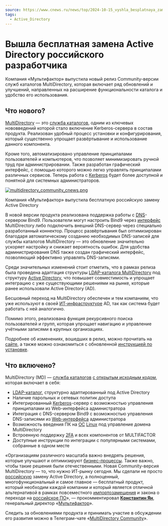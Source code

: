 ```yaml
---
source: https://www.cnews.ru/news/top/2024-10-15_vyshla_besplatnaya_zamena?erid=LjN8KTryA
tags:
  - Active_Directory
---
```

Вышла бесплатная замена Active Directory российского разработчика
=================================================================

Компания «Мультифактор» выпустила новый релиз Community-версии служб каталогов MultiDirectory, которая включает ряд обновлений и улучшений, направленных на расширение функциональности каталога и удобство его использования.  

Что нового?
-----------

[MultiDirectory](https://www.cnews.ru/redirect.php?775720670e77ff29782) — это <a href="https://www.cnews.ru/book/Directory_Service_-_%D0%A1%D0%BB%D1%83%D0%B6%D0%B1%D0%B0_%D0%BA%D0%B0%D1%82%D0%B0%D0%BB%D0%BE%D0%B3%D0%BE%D0%B2_-_%D1%81%D1%80%D0%B5%D0%B4%D1%81%D1%82%D0%B2%D0%BE_%D0%B8%D0%B5%D1%80%D0%B0%D1%80%D1%85%D0%B8%D1%87%D0%B5%D1%81%D0%BA%D0%BE%D0%B3%D0%BE_%D0%BF%D1%80%D0%B5%D0%B4%D1%81%D1%82%D0%B0%D0%B2%D0%BB%D0%B5%D0%BD%D0%B8%D1%8F_%D1%80%D0%B5%D1%81%D1%83%D1%80%D1%81%D0%BE%D0%B2_%D0%B8_%D0%B8%D0%BD%D1%84%D0%BE%D1%80%D0%BC%D0%B0%D1%86%D0%B8%D0%B8_%D0%BE%D0%B1_%D1%8D%D1%82%D0%B8%D1%85_%D1%80%D0%B5%D1%81%D1%83%D1%80%D1%81%D0%B0%D1%85" class="book-link">служба каталогов</a>, одним из ключевых нововведений которой стало включение Kerberos-сервера в состав продукта. Реализован удобный процесс установки и конфигурирования, который существенно упрощает развёртывание и использование данного компонента.

Кроме того, автоматизировано управление принципалами пользователей и компьютеров, что позволяет минимизировать ручной труд при администрировании. Также разработан графический интерфейс, с помощью которого можно легко управлять принципалами различных сервисов. Теперь работа с <a href="https://www.cnews.ru/book/MIT_-_Kerberos_-_computer-network_authentication_protocol_-_%D1%81%D0%B5%D1%82%D0%B5%D0%B2%D0%BE%D0%B9_%D0%BF%D1%80%D0%BE%D1%82%D0%BE%D0%BA%D0%BE%D0%BB_%D0%B0%D1%83%D1%82%D0%B5%D0%BD%D1%82%D0%B8%D1%84%D0%B8%D0%BA%D0%B0%D1%86%D0%B8%D0%B8" class="book-link">Kerberos</a> будет более доступной и понятной для системных администраторов.

<a href="https://static.cnews.ru/img/articles/2024/10/15/multidirectory_community_cnews.png" class="popup_img"><img src="https://static.cnews.ru/img/articles/2024/10/15/multidirectory_community_cnews.png" alt="multidirectory_community_cnews.png" /></a>

Компания «Мультифактор» выпустила бесплатную российскую замену Active Directory

В новой версии продукта реализована поддержка работы с <a href="https://www.cnews.ru/book/DNS_-_Domain_Name_System_-_%D0%A1%D0%B8%D1%81%D1%82%D0%B5%D0%BC%D0%B0_%D0%B4%D0%BE%D0%BC%D0%B5%D0%BD%D0%BD%D1%8B%D1%85_%D0%B8%D0%BC%D1%91%D0%BD" class="book-link">DNS</a>-сервером Bind9. Пользователи могут настроить Bind9 через <a href="https://www.cnews.ru/book/Interface_-_%D0%98%D0%BD%D1%82%D0%B5%D1%80%D1%84%D0%B5%D0%B9%D1%81_-_%D0%9A%D0%BE%D0%BC%D0%BF%D0%BB%D0%B5%D0%BA%D1%81_%D1%81%D1%80%D0%B5%D0%B4%D1%81%D1%82%D0%B2_%D0%B4%D0%BB%D1%8F_%D0%B2%D0%B7%D0%B0%D0%B8%D0%BC%D0%BE%D0%B4%D0%B5%D0%B9%D1%81%D1%82%D0%B2%D0%B8%D1%8F_%D0%B4%D0%B2%D1%83%D1%85_%D1%81%D0%B8%D1%81%D1%82%D0%B5%D0%BC_%D0%B4%D1%80%D1%83%D0%B3_%D1%81_%D0%B4%D1%80%D1%83%D0%B3%D0%BE%D0%BC" class="book-link">интерфейс</a> MultiDirectory либо подключить внешний DNS-сервер через специально разработанный коннектор. Процесс развёртывания был оптимизирован благодаря автоматическому созданию необходимых DNS-записей для службы каталогов MultiDirectory — это обновление значительно ускоряет настройку и снижает вероятность ошибок. Для удобства администрирования DNS также создан графический интерфейс, позволяющий эффективно управлять DNS-записями.

Среди значительных изменений стоит отметить, что в рамках релиза была проведена адаптация структуры <a href="https://www.cnews.ru/book/Multifactor_-_MultiDirectory_LDAP-%D0%BA%D0%B0%D1%82%D0%B0%D0%BB%D0%BE%D0%B3" class="book-link">LDAP-каталога MultiDirectory</a> под структуру <a href="https://www.cnews.ru/book/Microsoft_Active_Directory_-_Microsoft_AD_-_Microsoft_Active_Directory_Rights_Management_Services_-_Microsoft_Active_Directory_RMS_-_Microsoft_ADUC_-_Microsoft_Active_Directory_Users_and_Computers" class="book-link">Active Directory</a>, что повышает совместимость и упрощает интеграцию с уже существующими решениями на рынке, которые ранее использовали Active Directory (AD).

Бесшовный переход на MultiDirectory обеспечен и тем компаниям, что уже используют в своей <a href="https://www.cnews.ru/book/%D0%98%D0%A2-%D1%8D%D0%BA%D0%BE%D1%81%D0%B8%D1%81%D1%82%D0%B5%D0%BC%D0%B0_-_%D0%98%D0%A2-%D0%BB%D0%B0%D0%BD%D0%B4%D1%88%D0%B0%D1%84%D1%82_-_%D0%98%D0%A2-%D0%B0%D1%80%D1%85%D0%B8%D1%82%D0%B5%D0%BA%D1%82%D1%83%D1%80%D0%B0_-_%D0%98%D0%BD%D1%84%D0%BE%D1%80%D0%BC%D0%B0%D1%86%D0%B8%D0%BE%D0%BD%D0%BD%D0%B0%D1%8F_%D0%B8%D0%BD%D1%84%D1%80%D0%B0%D1%81%D1%82%D1%80%D1%83%D0%BA%D1%82%D1%83%D1%80%D0%B0_-_%D0%98%D0%A2-%D0%B8%D0%BD%D1%84%D1%80%D0%B0%D1%81%D1%82%D1%80%D1%83%D0%BA%D1%82%D1%83%D1%80%D0%B0_-_%D0%98%D0%9A%D0%A2-%D0%B8%D0%BD%D1%84%D1%80%D0%B0%D1%81%D1%82%D1%80%D1%83%D0%BA%D1%82%D1%83%D1%80%D0%B0_-_%D0%98%D0%BD%D1%84%D0%BE%D1%80%D0%BC%D0%B0%D1%86%D0%B8%D0%BE%D0%BD%D0%BD%D0%BE-%D1%82%D0%B5%D0%BB%D0%B5%D0%BA%D0%BE%D0%BC%D0%BC%D1%83%D0%BD%D0%B8%D0%BA%D0%B0%D1%86%D0%B8%D0%BE%D0%BD%D0%BD%D0%B0%D1%8F_%D0%B8%D0%BD%D1%84%D1%80%D0%B0%D1%81%D1%82%D1%80%D1%83%D0%BA%D1%82%D1%83%D1%80%D0%B0_%D0%98%D0%A2%D0%9A%D0%98_-_%D0%9F%D1%80%D0%BE%D0%B3%D1%80%D0%B0%D0%BC%D0%BC%D0%BD%D0%BE-%D0%B0%D0%BF%D0%BF%D0%B0%D1%80%D0%B0%D1%82%D0%BD%D1%8B%D0%B9_%D0%BA%D0%BE%D0%BC%D0%BF%D0%BB%D0%B5%D0%BA%D1%81_%D0%9F%D0%90%D0%9A_-_%D0%9A%D0%BE%D0%BC%D0%BF%D0%BB%D0%B5%D0%BA%D1%81_%D0%BF%D1%80%D0%BE%D0%B3%D1%80%D0%B0%D0%BC%D0%BC%D0%BD%D0%BE-%D1%82%D0%B5%D1%85%D0%BD%D0%B8%D1%87%D0%B5%D1%81%D0%BA%D0%B8%D1%85_%D1%81%D1%80%D0%B5%D0%B4%D1%81%D1%82%D0%B2_%D0%9A" class="book-link">ИТ-инфраструктуре</a> AD, так как система будет работать с ней аналогично.

Помимо этого, реализована функция рекурсивного поиска пользователей и групп, которая упрощает навигацию и управление учётными записями в крупных организациях.

Подробнее об изменениях, вошедших в релиз, можно прочитать на [сайте](https://www.cnews.ru/redirect.php?836747670e781b19c55), а также можно ознакомиться с обновленной [инструкцией по установке](https://www.cnews.ru/redirect.php?390803670e782de9f1d).

Что включено?
-------------

MultiDirectory (MD) — <a href="https://www.cnews.ru/book/Directory_Service_-_%D0%A1%D0%BB%D1%83%D0%B6%D0%B1%D0%B0_%D0%BA%D0%B0%D1%82%D0%B0%D0%BB%D0%BE%D0%B3%D0%BE%D0%B2_-_%D1%81%D1%80%D0%B5%D0%B4%D1%81%D1%82%D0%B2%D0%BE_%D0%B8%D0%B5%D1%80%D0%B0%D1%80%D1%85%D0%B8%D1%87%D0%B5%D1%81%D0%BA%D0%BE%D0%B3%D0%BE_%D0%BF%D1%80%D0%B5%D0%B4%D1%81%D1%82%D0%B0%D0%B2%D0%BB%D0%B5%D0%BD%D0%B8%D1%8F_%D1%80%D0%B5%D1%81%D1%83%D1%80%D1%81%D0%BE%D0%B2_%D0%B8_%D0%B8%D0%BD%D1%84%D0%BE%D1%80%D0%BC%D0%B0%D1%86%D0%B8%D0%B8_%D0%BE%D0%B1_%D1%8D%D1%82%D0%B8%D1%85_%D1%80%D0%B5%D1%81%D1%83%D1%80%D1%81%D0%B0%D1%85" class="book-link">служба каталогов</a> <a href="https://www.cnews.ru/book/OpenSource_software_-_%D0%9E%D1%82%D0%BA%D1%80%D1%8B%D1%82%D0%BE%D0%B5_%D0%BF%D1%80%D0%BE%D0%B3%D1%80%D0%B0%D0%BC%D0%BC%D0%BD%D0%BE%D0%B5_%D0%BE%D0%B1%D0%B5%D1%81%D0%BF%D0%B5%D1%87%D0%B5%D0%BD%D0%B8%D0%B5_-_%D0%A1%D0%B2%D0%BE%D0%B1%D0%BE%D0%B4%D0%BD%D0%BE%D0%B5_%D0%BF%D1%80%D0%BE%D0%B3%D1%80%D0%B0%D0%BC%D0%BC%D0%BD%D0%BE%D0%B5_%D0%BE%D0%B1%D0%B5%D1%81%D0%BF%D0%B5%D1%87%D0%B5%D0%BD%D0%B8%D0%B5_%D0%A1%D0%9F%D0%9E_-_%D0%9F%D0%9E_%D1%81_%D0%BE%D1%82%D0%BA%D1%80%D1%8B%D1%82%D1%8B%D0%BC_%D0%B8%D1%81%D1%85%D0%BE%D0%B4%D0%BD%D1%8B%D0%BC_%D0%BA%D0%BE%D0%B4%D0%BE%D0%BC" class="book-link">с открытым исходным кодом</a>, которая включает в себя:

-   <a href="https://www.cnews.ru/book/LDAP_-_Lightweight_Directory_Access_Protocol_-_%D0%9B%D0%B5%D0%B3%D0%BA%D0%BE%D0%B2%D0%B5%D1%81%D0%BD%D1%8B%D0%B9_%D0%BF%D1%80%D0%BE%D1%82%D0%BE%D0%BA%D0%BE%D0%BB_%D0%B4%D0%BE%D1%81%D1%82%D1%83%D0%BF%D0%B0_%D0%BA_%D0%BA%D0%B0%D1%82%D0%B0%D0%BB%D0%BE%D0%B3%D0%B0%D0%BC" class="book-link">LDAP-каталог</a>, структурно адаптированный под Active Directory
-   Наличие парольных и сетевых политик доступа
-   Интегрированный <a href="https://www.cnews.ru/book/MIT_-_Kerberos_-_computer-network_authentication_protocol_-_%D1%81%D0%B5%D1%82%D0%B5%D0%B2%D0%BE%D0%B9_%D0%BF%D1%80%D0%BE%D1%82%D0%BE%D0%BA%D0%BE%D0%BB_%D0%B0%D1%83%D1%82%D0%B5%D0%BD%D1%82%D0%B8%D1%84%D0%B8%D0%BA%D0%B0%D1%86%D0%B8%D0%B8" class="book-link">Kerberos</a>-сервер с возможностью управления принципалами из Web-интерфейса администратора
-   Интеграция с DNS-сервером Bind9 с возможностью управления DNS-записями из <a href="https://www.cnews.ru/book/Web_Interface_-_%D0%92%D0%B5%D0%B1-%D0%B8%D0%BD%D1%82%D0%B5%D1%80%D1%84%D0%B5%D0%B9%D1%81" class="book-link">Web-интерфейса</a> администратора
-   Возможность введения ПК на <a href="https://www.cnews.ru/book/%D0%9E%D0%A1_-_%D0%9E%D0%BF%D0%B5%D1%80%D0%B0%D1%86%D0%B8%D0%BE%D0%BD%D0%BD%D0%B0%D1%8F_%D1%81%D0%B8%D1%81%D1%82%D0%B5%D0%BC%D0%B0_-_OS_-_Operating_system" class="book-link">ОС</a> <a href="https://www.cnews.ru/book/Linux_OS" class="book-link">Linux</a> под управление домена MultiDirectory
-   Встроенную поддержку <a href="https://www.cnews.ru/book/2domains" class="book-link">2FA</a> и всех компонентов от MULTIFACTOR
-   Доступные инструкции по интеграции с популярными системами, собранные в одном месте

«Организациям различного масштаба важно внедрять решения, которые улучшают и оптимизируют <a href="https://www.cnews.ru/book/BPM_-_Business_Process_Management_System_-_%D0%A1%D0%B8%D1%81%D1%82%D0%B5%D0%BC%D1%8B_%D1%83%D0%BF%D1%80%D0%B0%D0%B2%D0%BB%D0%B5%D0%BD%D0%B8%D1%8F_%D0%B0%D0%B2%D1%82%D0%BE%D0%BC%D0%B0%D1%82%D0%B8%D0%B7%D0%B0%D1%86%D0%B8%D0%B8_%D0%B1%D0%B8%D0%B7%D0%BD%D0%B5%D1%81-%D0%BF%D1%80%D0%BE%D1%86%D0%B5%D1%81%D1%81%D0%B0%D0%BC%D0%B8" class="book-link">бизнес-процессы</a>. Также важно, чтобы такие решения были отечественными. Новая Community-версия MultiDirectory — то, что нужно ИТ-рынку сегодня. Мы сделали не просто <a href="https://www.cnews.ru/book/%D0%A0%D0%BE%D1%81%D1%81%D0%B8%D1%8F_-_%D0%A0%D0%A4_-_%D0%A0%D0%BE%D1%81%D1%81%D0%B8%D0%B9%D1%81%D0%BA%D0%B0%D1%8F_%D1%84%D0%B5%D0%B4%D0%B5%D1%80%D0%B0%D1%86%D0%B8%D1%8F" class="book-link">российскую</a> замену Active Directory, а полноценный, многофункциональный и самое главное — бесплатный продукт, который необходим каждой компании и который является отличной альтернативой в рамках повсеместного <a href="https://www.cnews.ru/book/%D0%98%D0%BC%D0%BF%D0%BE%D1%80%D1%82%D0%BE%D0%B7%D0%B0%D0%BC%D0%B5%D1%89%D0%B5%D0%BD%D0%B8%D0%B5_-_%D0%98%D0%BC%D0%BF%D0%BE%D1%80%D1%82%D0%BE%D0%BD%D0%B5%D0%B7%D0%B0%D0%B2%D0%B8%D1%81%D0%B8%D0%BC%D0%BE%D1%81%D1%82%D1%8C_-_%D1%82%D0%B5%D1%85%D0%BD%D0%BE%D0%BB%D0%BE%D0%B3%D0%B8%D1%87%D0%B5%D1%81%D0%BA%D0%B8%D0%B9_%D1%86%D0%B8%D1%84%D1%80%D0%BE%D0%B2%D0%BE%D0%B9_%D1%81%D1%83%D0%B2%D0%B5%D1%80%D0%B5%D0%BD%D0%B8%D1%82%D0%B5%D1%82_-_%D1%80%D0%B5%D0%B6%D0%B8%D0%BC_%D0%BF%D1%80%D0%B8%D0%BE%D1%80%D0%B8%D1%82%D0%B5%D1%82%D0%BD%D1%8B%D1%85_%D0%B7%D0%B0%D0%BA%D1%83%D0%BF%D0%BE%D0%BA_%D0%BE%D1%82%D0%B5%D1%87%D0%B5%D1%81%D1%82%D0%B2%D0%B5%D0%BD%D0%BD%D1%8B%D1%85_%D1%80%D0%B5%D1%88%D0%B5%D0%BD%D0%B8%D0%B9_%D0%B8_%D1%82%D0%B5%D1%85%D0%BD%D0%BE%D0%BB%D0%BE%D0%B3%D0%B8%D0%B9" class="book-link">импортозамещения</a> и закона о переходе на <a href="https://www.cnews.ru/book/%D0%9C%D0%B8%D0%BD%D1%86%D0%B8%D1%84%D1%80%D1%8B_%D0%A0%D0%A4_-_%D0%95%D0%A0%D0%A0%D0%9F_-_%D0%95%D0%B4%D0%B8%D0%BD%D1%8B%D0%B9_%D1%80%D0%B5%D0%B5%D1%81%D1%82%D1%80_%D1%80%D0%BE%D1%81%D1%81%D0%B8%D0%B9%D1%81%D0%BA%D0%B8%D1%85_%D0%BF%D1%80%D0%BE%D0%B3%D1%80%D0%B0%D0%BC%D0%BC%D0%BD%D0%BE%D0%B3%D0%BE_%D0%BE%D0%B1%D0%B5%D1%81%D0%BF%D0%B5%D1%87%D0%B5%D0%BD%D0%B8%D1%8F_%D0%B4%D0%BB%D1%8F_%D1%8D%D0%BB%D0%B5%D0%BA%D1%82%D1%80%D0%BE%D0%BD%D0%BD%D1%8B%D1%85_%D0%B2%D1%8B%D1%87%D0%B8%D1%81%D0%BB%D0%B8%D1%82%D0%B5%D0%BB%D1%8C%D0%BD%D1%8B%D1%85_%D0%BC%D0%B0%D1%88%D0%B8%D0%BD_%D0%B8_%D0%B1%D0%B0%D0%B7_%D0%B4%D0%B0%D0%BD%D0%BD%D1%8B%D1%85_-_%D0%A0%D0%B5%D0%B5%D1%81%D1%82%D1%80_%D1%80%D0%BE%D1%81%D1%81%D0%B8%D0%B9%D1%81%D0%BA%D0%BE%D0%B3%D0%BE_%D0%9F%D0%9E_-_%D0%A0%D0%B5%D0%B5%D1%81%D1%82%D1%80_%D0%BE%D1%82%D0%B5%D1%87%D0%B5%D1%81%D1%82%D0%B2%D0%B5%D0%BD%D0%BD%D0%BE%D0%B3%D0%BE_%D0%9F%D0%9E" class="book-link">российское ПО</a>», — прокомментировал **<a href="https://www.cnews.ru/book/%D0%AF%D0%BD_%D0%9A%D0%BE%D0%BD%D1%81%D1%82%D0%B0%D0%BD%D1%82%D0%B8%D0%BD" class="book-link">Константин Ян</a>**, генеральный директор «[Мультифактор](https://www.cnews.ru/redirect.php?942844670e788688ea9)».

Следить за обновлениями продукта и принимать участие в обсуждении его развития можно в Телеграм-чате «[MultiDirectory Community](https://www.cnews.ru/redirect.php?789568670e783f92270)».
